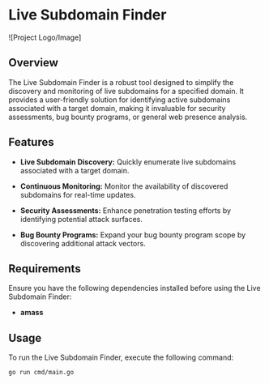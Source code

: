# Live Subdomain Finder

![Project Logo/Image]

## Overview

The Live Subdomain Finder is a robust tool designed to simplify the discovery and monitoring of live subdomains for a specified domain. It provides a user-friendly solution for identifying active subdomains associated with a target domain, making it invaluable for security assessments, bug bounty programs, or general web presence analysis.

## Features

- **Live Subdomain Discovery:** Quickly enumerate live subdomains associated with a target domain.

- **Continuous Monitoring:** Monitor the availability of discovered subdomains for real-time updates.

- **Security Assessments:** Enhance penetration testing efforts by identifying potential attack surfaces.

- **Bug Bounty Programs:** Expand your bug bounty program scope by discovering additional attack vectors.

## Requirements

Ensure you have the following dependencies installed before using the Live Subdomain Finder:

- **amass**

## Usage

To run the Live Subdomain Finder, execute the following command:

```bash
go run cmd/main.go

